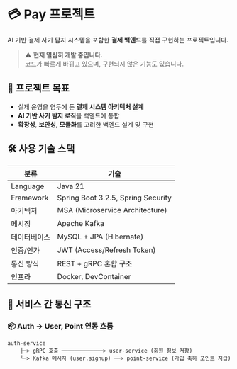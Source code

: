 # 💳 Pay 프로젝트

AI 기반 결제 사기 탐지 시스템을 포함한 **결제 백엔드**를 직접 구현하는 프로젝트입니다.

> ⚠️ **현재 열심히 개발 중입니다.**  
> 코드가 빠르게 바뀌고 있으며, 구현되지 않은 기능도 있습니다.

## 🎯 프로젝트 목표

- 실제 운영을 염두에 둔 **결제 시스템 아키텍처 설계**
- **AI 기반 사기 탐지 로직**을 백엔드에 통합
- **확장성**, **보안성**, **모듈화**를 고려한 백엔드 설계 및 구현


## 🛠️ 사용 기술 스택

| 분류 | 기술 |
|------|------|
| Language | Java 21 |
| Framework | Spring Boot 3.2.5, Spring Security |
| 아키텍처 | MSA (Microservice Architecture) |
| 메시징 | Apache Kafka |
| 데이터베이스 | MySQL + JPA (Hibernate) |
| 인증/인가 | JWT (Access/Refresh Token) |
| 통신 방식 | REST + gRPC 혼합 구조 |
| 인프라 | Docker, DevContainer |


## 🔁 서비스 간 통신 구조

### 📦 Auth → User, Point 연동 흐름

```plaintext
auth-service
    ├─> gRPC 호출 ─────────────> user-service (회원 정보 저장)
    └─> Kafka 메시지 (user.signup) ──> point-service (가입 축하 포인트 지급)
